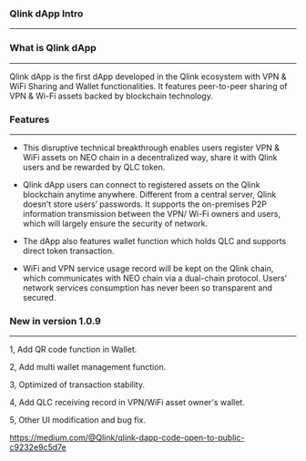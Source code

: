 ### Qlink dApp Intro

----

### What is Qlink dApp

----

  Qlink dApp is the first dApp developed in the Qlink ecosystem with VPN & WiFi Sharing and Wallet functionalities. It features peer-to-peer sharing of VPN & Wi-Fi assets backed by blockchain technology.
  
### Features

------

* This disruptive technical breakthrough enables users register VPN & WiFi assets on NEO chain in a decentralized way, share it with Qlink users and be rewarded by QLC token.

* Qlink dApp users can connect to registered assets on the Qlink blockchain anytime anywhere. Different from a central server, Qlink doesn’t store users’ passwords. It supports the on-premises P2P information transmission between the VPN/ Wi-Fi owners and users, which will largely ensure the security of network.

* The dApp also features wallet function which holds QLC and supports direct token transaction.

* WiFi and VPN service usage record will be kept on the Qlink chain, which communicates with NEO chain via a dual-chain protocol. Users’ network services consumption has never been so transparent and secured.


### New in version 1.0.9

------

1, Add QR code function in Wallet.

2, Add multi wallet management function.

3, Optimized of transaction stability.

4, Add QLC receiving record in VPN/WiFi asset owner's wallet.

5, Other UI modification and bug fix.

https://medium.com/@Qlink/qlink-dapp-code-open-to-public-c9232e9c5d7e
